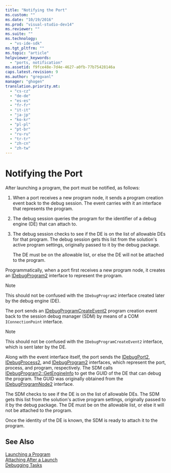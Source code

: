 ```yaml
---
title: "Notifying the Port"
ms.custom: ""
ms.date: "10/19/2016"
ms.prod: "visual-studio-dev14"
ms.reviewer: ""
ms.suite: ""
ms.technology: 
  - "vs-ide-sdk"
ms.tgt_pltfrm: ""
ms.topic: "article"
helpviewer_keywords: 
  - "ports, notification"
ms.assetid: f9fce48e-7d4e-4627-a0fb-77b75428146a
caps.latest.revision: 9
ms.author: "gregvanl"
manager: "ghogen"
translation.priority.mt: 
  - "cs-cz"
  - "de-de"
  - "es-es"
  - "fr-fr"
  - "it-it"
  - "ja-jp"
  - "ko-kr"
  - "pl-pl"
  - "pt-br"
  - "ru-ru"
  - "tr-tr"
  - "zh-cn"
  - "zh-tw"
---
```

# Notifying the Port
After launching a program, the port must be notified, as follows:  
  
1.  When a port receives a new program node, it sends a program creation event back to the debug session. The event carries with it an interface that represents the program.  
  
2.  The debug session queries the program for the identifier of a debug engine (DE) that can attach to.  
  
3.  The debug session checks to see if the DE is on the list of allowable DEs for that program. The debug session gets this list from the solution's active program settings, originally passed to it by the debug package.  
  
     The DE must be on the allowable list, or else the DE will not be attached to the program.  
  
 Programmatically, when a port first receives a new program node, it creates an [IDebugProgram2](../extensibility-debugger-reference/idebugprogram2.md) interface to represent the program.  
  
> [!NOTE]
>  This should not be confused with the `IDebugProgram2` interface created later by the debug engine (DE).  
  
 The port sends an [IDebugProgramCreateEvent2](../extensibility-debugger-reference/idebugprogramcreateevent2.md) program creation event back to the session debug manager (SDM) by means of a COM `IConnectionPoint` interface.  
  
> [!NOTE]
>  This should not be confused with the `IDebugProgramCreateEvent2` interface, which is sent later by the DE.  
  
 Along with the event interface itself, the port sends the [IDebugPort2](../extensibility-debugger-reference/idebugport2.md), [IDebugProcess2](../extensibility-debugger-reference/idebugprocess2.md), and [IDebugProgram2](../extensibility-debugger-reference/idebugprogram2.md) interfaces, which represent the port, process, and program, respectively. The SDM calls [IDebugProgram2::GetEngineInfo](../extensibility-debugger-reference/idebugprogram2--getengineinfo.md) to get the GUID of the DE that can debug the program. The GUID was originally obtained from the [IDebugProgramNode2](../extensibility-debugger-reference/idebugprogramnode2.md) interface.  
  
 The SDM checks to see if the DE is on the list of allowable DEs. The SDM gets this list from the solution's active program settings, originally passed to it by the debug package. The DE must be on the allowable list, or else it will not be attached to the program.  
  
 Once the identity of the DE is known, the SDM is ready to attach it to the program.  
  
## See Also  
 [Launching a Program](../extensibility-debugger/launching-a-program.md)   
 [Attaching After a Launch](../extensibility-debugger/attaching-after-a-launch.md)   
 [Debugging Tasks](../extensibility-debugger/debugging-tasks.md)